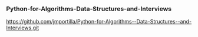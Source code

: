 ### Python-for-Algorithms-Data-Structures-and-Interviews
https://github.com/jmportilla/Python-for-Algorithms--Data-Structures--and-Interviews.git
